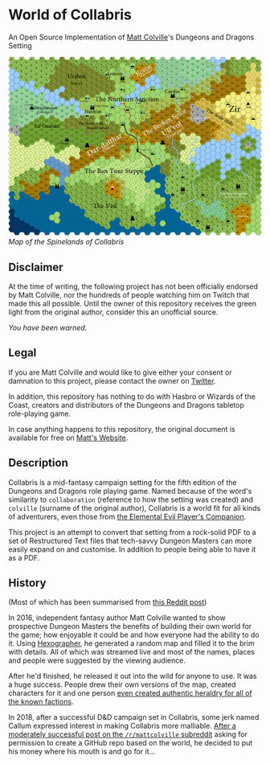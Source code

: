 # World of Collabris
An Open Source Implementation of [Matt Colville](https://twitter.com/mattcolville/)'s
Dungeons and Dragons Setting

![Spinelands of Collabris Map](spinelands-hex-map.png)
*Map of the Spinelands of Collabris*

## Disclaimer
At the time of writing, the following project has not been officially endorsed
by Matt Colville, nor the hundreds of people watching him on Twitch that made
this all possible. Until the owner of this repository receives the green light
from the original author, consider this an unofficial source.

*You have been warned.*

## Legal
If you are Matt Colville and would like to give either your consent or damnation
to this project, please contact the owner on
[Twitter](https://twitter.com/ItsSeaJay/).

In addition, this repository has nothing to do with Hasbro or Wizards of the
Coast, creators and distributors of the Dungeons and Dragons tabletop role-playing
game.

In case anything happens to this repository, the original document is available
for free on [Matt's Website](http://squaremans.com/Collabris.pdf).

## Description
Collabris is a mid-fantasy campaign setting for the fifth edition of the
Dungeons and Dragons role playing game. Named because of the word's similarity
to `collaboration` (reference to how the setting was created) and `colville`
(surname of the original author), Collabris is a world fit for all kinds of
adventurers, even those from
[the Elemental Evil Player's Companion](http://media.wizards.com/2015/downloads/dnd/EE_PlayersCompanion.pdf).

This project is an attempt to convert that setting from a rock-solid PDF to
a set of Restructured Text files that tech-savvy Dungeon Masters can more easily
expand on and customise. In addition to people being able to have it as a PDF.

## History
(Most of which has been summarised from
[this Reddit post](https://www.reddit.com/r/DnD/comments/4mjk4f/collabris_the_story_so_far_a_world_we_built/))

In 2016, independent fantasy author Matt Colville wanted to show prospective
Dungeon Masters the benefits of building their own world for the game;
how enjoyable it could be and how everyone had the ability to do it.
Using [Hexographer](http://hexographer.com/), he generated a random map and filled
it to the brim with details. All of which was streamed live and most of the
names, places and people were suggested by the viewing audience.

After he'd finished, he released it out into the wild for anyone to use. It was
a huge success. People drew their own versions of the map, created characters
for it and one person
[even created authentic heraldry for all of the known factions](http://www.danconnolly.co.uk/2016/05/to-arms/).

In 2018, after a successful D&D campaign set in Collabris, some jerk named Callum
expressed interest in making Collabris more malliable.
[After a moderately successful post on the `/r/mattcolville` subreddit](https://www.reddit.com/r/mattcolville/comments/8ahdol/open_sourcing_collabris/)
asking for permission to create a GitHub repo based on the world, he decided to
put his money where his mouth is and go for it...

